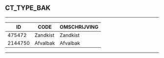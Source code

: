 ## CT_TYPE_BAK

***

|ID                              	|CODE          	|OMSCHRIJVING|
|------                          	|----          	|-----    |
|475472|Zandkist|Zandkist|
|2144750|Afvalbak|Afvalbak|


***
